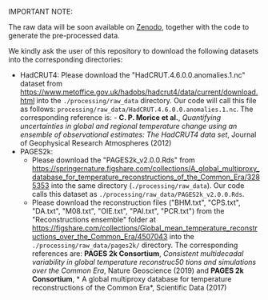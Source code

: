 IMPORTANT NOTE:

The raw data will be soon available on [Zenodo](https://www.zenodo.org/), together with the code to generate the pre-processed data. 

We kindly ask the user of this repository to download the following datasets into the corresponding directories:

- HadCRUT4: Please download the "HadCRUT.4.6.0.0.anomalies.1.nc" dataset from https://www.metoffice.gov.uk/hadobs/hadcrut4/data/current/download.html into the `./processing/raw_data` directory. Our code will call this file as follows: `processing/raw_data/HadCRUT.4.6.0.0.anomalies.1.nc`. The corresponding reference is: - **C. P. Morice et al.**, *Quantifying uncertainties in global and regional temperature change using an ensemble of observational estimates: The HadCRUT4 data set*, Journal of Geophysical Research Atmospheres (2012)
- PAGES2k: 
    - Please download the "PAGES2k_v2.0.0.Rds" from https://springernature.figshare.com/collections/A_global_multiproxy_database_for_temperature_reconstructions_of_the_Common_Era/3285353 into the same directory (`./processing/raw_data`). Our code calls this dataset as `./processing/raw_data/PAGES2k_v2.0.0.Rds`.
    - Please download the reconstruction files ("BHM.txt", "CPS.txt", "DA.txt", "M08.txt", "OIE.txt", "PAI.txt", "PCR.txt") from the "Reconstructions ensemble" folder at https://figshare.com/collections/Global_mean_temperature_reconstructions_over_the_Common_Era/4507043 into the `./processing/raw_data/pages2k/` directory.
    The corresponding references are: **PAGES 2k Consortium**, *Consistent multidecadal variability in global temperature reconstruc50 tions and simulations over the Common Era*, Nature Geoscience (2019) and **PAGES 2k Consortium**, * A global multiproxy database for temperature reconstructions of the Common Era*, Scientific Data (2017)